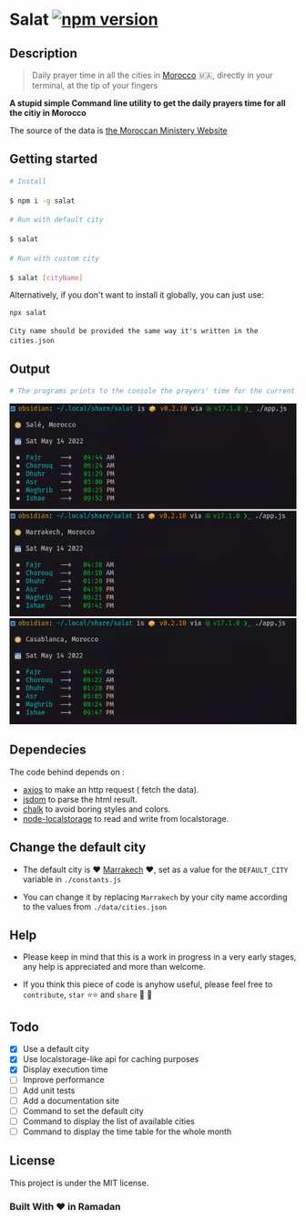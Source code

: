 # Salat [![npm version](https://badge.fury.io/js/salat.svg)](https://badge.fury.io/js/salat)

## Description

> Daily prayer time in all the cities in [Morocco](https://www.google.com/search?q=morocco) :morocco:, directly in your terminal, at the tip of your fingers


**A stupid simple Command line utility to get the daily prayers time for all the citiy in Morocco**

The source of the data is [the Moroccan Ministery Website](http://www.habous.gov.ma)

## Getting started

```bash
# Install

$ npm i -g salat

# Run with default city

$ salat

# Run with custom city

$ salat [cityName]
```

Alternatively, if you don't want to install it globally, you can just use:

```bash
npx salat
```

`City name should be provided the same way it's written in the cities.json`

## Output

```bash
# The programs prints to the console the prayers' time for the current day in the default city as shown bellow:
```
![screen 1](images/screenShot1.png)
![screen 2](images/screenShot2.png)
![screen 3](images/screenShot3.png)


## Dependecies

The code behind depends on :

- [axios](https://github.com/axios/axios) to make an http request ( fetch the data).
- [jsdom](https://github.com/jsdom/jsdom) to parse the html result.
- [chalk](https://github.com/chalk/chalk) to avoid boring styles and colors.
- [node-localstorage](https://github.com/lmaccherone/node-localstorage) to read and write from localstorage.

## Change the default city

- The default city is :heart: [Marrakech](https://www.google.com/search?q=marrakech) :heart:, set as a value for the `DEFAULT_CITY` variable in `./constants.js`

- You can change it by replacing `Marrakech` by your city name according to the values from `./data/cities.json`

## Help

- Please keep in mind that this is a work in progress in a very early stages, any help is appreciated and more than welcome.

- If you think this piece of code is anyhow useful, please feel free to `contribute`, `star` :star::star: and `share` 🙏 🙏

## Todo

- [x] Use a default city
- [x] Use localstorage-like api for caching purposes
- [x] Display execution time
- [ ] Improve performance
- [ ] Add unit tests
- [ ] Add a documentation site
- [ ] Command to set the default city
- [ ] Command to display the list of available cities
- [ ] Command to display the time table for the whole month

## License

This project is under the MIT license.

### Built With :heart: in Ramadan
